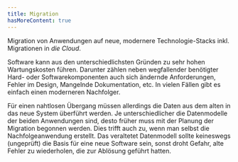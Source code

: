 ```yaml
---
title: Migration
hasMoreContent: true
---
```


Migration von Anwendungen auf neue, modernere Technologie-Stacks inkl. Migrationen in *die Cloud*.
<!--more-->

Software kann aus den unterschiedlichsten Gründen zu sehr hohen Wartungskosten führen. Darunter zählen neben wegfallender benötigter Hard- oder Softwarekomponenten
auch sich ändernde Anforderungen, Fehler im Design, Mangelnde Dokumentation, etc.
In vielen Fällen gibt es einfach einen moderneren Nachfolger.

Für einen nahtlosen Übergang müssen allerdings die Daten aus dem alten in das neue System überführt werden. Je unterschiedlicher die Datenmodelle der beiden Anwendungen sind, desto früher 
muss mit der Planung der Migration begonnen werden. Dies trifft auch zu, wenn man selbst die Nachfolgeanwendung erstellt. Das veraltetet Datenmodell sollte keineswegs (ungeprüft) die Basis für 
eine neue Software sein, sonst droht Gefahr, alte Fehler zu wiederholen, die zur Ablösung geführt hatten.  
